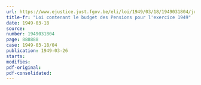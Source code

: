 ```yaml
---
url: https://www.ejustice.just.fgov.be/eli/loi/1949/03/18/1949031804/justel
title-fr: "Loi contenant le budget des Pensions pour l'exercice 1949"
date: 1949-03-18
source:
number: 1949031804
page: 888888
case: 1949-03-18/04
publication: 1949-03-26
starts:
modifies:
pdf-original:
pdf-consolidated:
---
```


